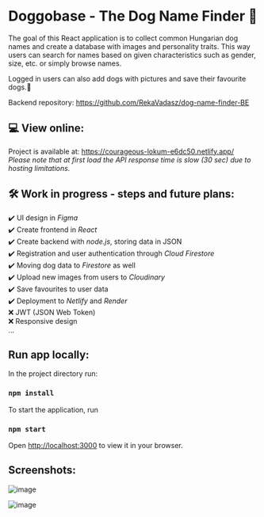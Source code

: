 # Doggobase - The Dog Name Finder :dog:

The goal of this React application is to collect common Hungarian dog names and create a database with images and personality traits. This way users can search for names based on given characteristics such as gender, size, etc. or simply browse names. 

Logged in users can also add dogs with pictures and save their favourite dogs.:brown_heart:

Backend repository: https://github.com/RekaVadasz/dog-name-finder-BE

## :computer: View online: 

Project is available at: https://courageous-lokum-e6dc50.netlify.app/ </br>
*Please note that at first load the API response time is slow (30 sec) due to hosting limitations.*

## 	:hammer_and_wrench: Work in progress - steps and future plans: 

:heavy_check_mark: UI design in *Figma*<br/>
:heavy_check_mark: Create frontend in *React*<br/>
:heavy_check_mark: Create backend with *node.js*, storing data in JSON<br/>
:heavy_check_mark: Registration and user authentication through *Cloud Firestore* <br/>
:heavy_check_mark: Moving dog data to *Firestore* as well<br/>
:heavy_check_mark: Upload new images from users to *Cloudinary* <br/>
:heavy_check_mark: Save favourites to user data<br/>
:heavy_check_mark: Deployment to *Netlify* and *Render*<br/>
:x: JWT (JSON Web Token)<br/>
:x: Responsive design<br/>
    ...


## Run app locally: 

In the project directory run: 

### `npm install`

To start the application, run 

### `npm start`



Open [http://localhost:3000](http://localhost:3000) to view it in your browser.

## Screenshots: 

 
![image](https://user-images.githubusercontent.com/102370224/197186412-635afbc6-75a0-48ed-8ec0-6b023c86b955.png)

![image](https://user-images.githubusercontent.com/102370224/197186662-76d351b9-54d4-43b7-8c76-51637f5a4f89.png)

